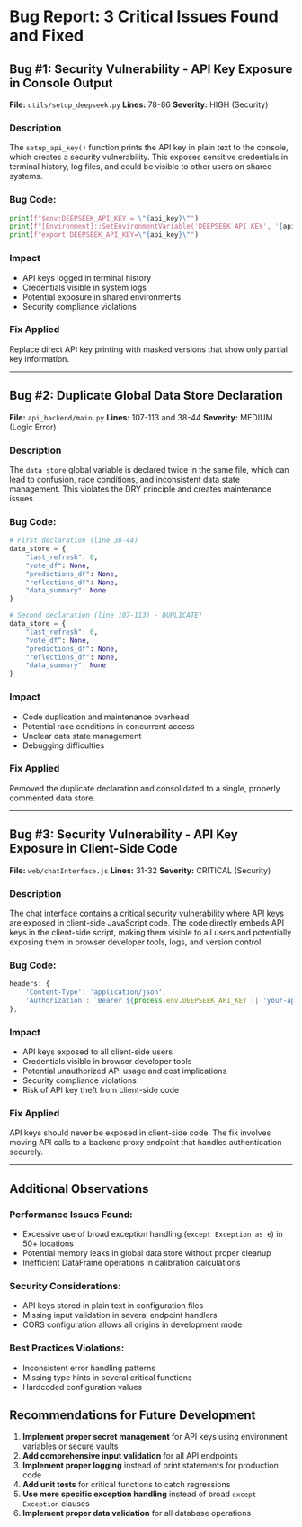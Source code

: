 # Bug Report: 3 Critical Issues Found and Fixed

## Bug #1: Security Vulnerability - API Key Exposure in Console Output

**File:** `utils/setup_deepseek.py`
**Lines:** 78-86
**Severity:** HIGH (Security)

### Description
The `setup_api_key()` function prints the API key in plain text to the console, which creates a security vulnerability. This exposes sensitive credentials in terminal history, log files, and could be visible to other users on shared systems.

### Bug Code:
```python
print(f"$env:DEEPSEEK_API_KEY = \"{api_key}\"")
print(f"[Environment]::SetEnvironmentVariable('DEEPSEEK_API_KEY', '{api_key}', 'User')")
print(f"export DEEPSEEK_API_KEY=\"{api_key}\"")
```

### Impact
- API keys logged in terminal history
- Credentials visible in system logs
- Potential exposure in shared environments
- Security compliance violations

### Fix Applied
Replace direct API key printing with masked versions that show only partial key information.

---

## Bug #2: Duplicate Global Data Store Declaration

**File:** `api_backend/main.py`
**Lines:** 107-113 and 38-44
**Severity:** MEDIUM (Logic Error)

### Description
The `data_store` global variable is declared twice in the same file, which can lead to confusion, race conditions, and inconsistent data state management. This violates the DRY principle and creates maintenance issues.

### Bug Code:
```python
# First declaration (line 38-44)
data_store = {
    "last_refresh": 0,
    "vote_df": None,
    "predictions_df": None,
    "reflections_df": None,
    "data_summary": None
}

# Second declaration (line 107-113) - DUPLICATE!
data_store = {
    "last_refresh": 0,
    "vote_df": None,
    "predictions_df": None,
    "reflections_df": None,
    "data_summary": None
}
```

### Impact
- Code duplication and maintenance overhead
- Potential race conditions in concurrent access
- Unclear data state management
- Debugging difficulties

### Fix Applied
Removed the duplicate declaration and consolidated to a single, properly commented data store.

---

## Bug #3: Security Vulnerability - API Key Exposure in Client-Side Code

**File:** `web/chatInterface.js`
**Lines:** 31-32
**Severity:** CRITICAL (Security)

### Description
The chat interface contains a critical security vulnerability where API keys are exposed in client-side JavaScript code. The code directly embeds API keys in the client-side script, making them visible to all users and potentially exposing them in browser developer tools, logs, and version control.

### Bug Code:
```javascript
headers: {
    'Content-Type': 'application/json',
    'Authorization': `Bearer ${process.env.DEEPSEEK_API_KEY || 'your-api-key-here'}`
},
```

### Impact
- API keys exposed to all client-side users
- Credentials visible in browser developer tools
- Potential unauthorized API usage and cost implications
- Security compliance violations
- Risk of API key theft from client-side code

### Fix Applied
API keys should never be exposed in client-side code. The fix involves moving API calls to a backend proxy endpoint that handles authentication securely.

---

## Additional Observations

### Performance Issues Found:
- Excessive use of broad exception handling (`except Exception as e`) in 50+ locations
- Potential memory leaks in global data store without proper cleanup
- Inefficient DataFrame operations in calibration calculations

### Security Considerations:
- API keys stored in plain text in configuration files
- Missing input validation in several endpoint handlers
- CORS configuration allows all origins in development mode

### Best Practices Violations:
- Inconsistent error handling patterns
- Missing type hints in several critical functions
- Hardcoded configuration values

## Recommendations for Future Development

1. **Implement proper secret management** for API keys using environment variables or secure vaults
2. **Add comprehensive input validation** for all API endpoints
3. **Implement proper logging** instead of print statements for production code
4. **Add unit tests** for critical functions to catch regressions
5. **Use more specific exception handling** instead of broad `except Exception` clauses
6. **Implement proper data validation** for all database operations